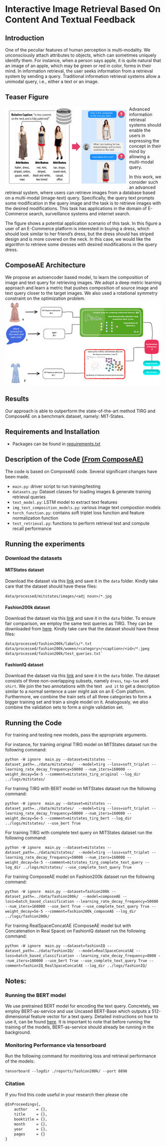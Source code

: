 # Interactive Image Retrieval Based On Content And Textual Feedback

## Introduction

One of the peculiar features of human perception is multi-modality. We unconsciously attach attributes to objects, which can sometimes uniquely identify them.
For instance, when a person says apple, it is quite natural that an image of an apple, which may be green or red in color, forms in their mind.
In information retrieval, the user seeks information from a retrieval system by sending a query. Traditional information retrieval systems allow a unimodal query, i.e., either a text or an image.

## Teaser Figure

<img align="left" src="static/images/sample.png" width="400">

Advanced information retrieval systems should enable the users in expressing the concept in their mind by allowing a multi-modal query.

In this work, we consider such an advanced retrieval system, where users can retrieve images from a database based on a multi-modal (image-text) query.
Specifically, the query text prompts some modification in the query image and the task is to retrieve images with the desired modifications. This task has applications in the domain of E-Commerce search, surveillance systems and internet search.

The figure shows a potential application scenario of this task.
In this figure a user of an E-Commerce platform is interested in buying a dress, which should look similar to her friend’s dress, but the dress should has striped design and is more covered on the neck. In this case, we would like the algorithm to retrieve some dresses with desired modifications in the query dress.

## ComposeAE Architecture

We propose an autoencoder based model, to learn the composition of image and text query
for retrieving images. We adopt a deep metric learning approach and learn a metric that pushes composition
of source image and text query closer to the target images. We also used a rotational symmetry constraint
on the optimization problem.
![Method](static/images/model_en.png)

## Results

Our approach is able to outperform the state-of-the-art method TIRG and ComposeAE on a benchmark dataset, namely: MIT-States.

<!-- Some qualitative retrieval results are shown below: -->
<!-- ![Qual](FIQ_Retrieval.jpg) -->

## Requirements and Installation

-   Packages can be found in [requirements.txt](requirements.txt)

## Description of the Code [(From ComposeAE)](https://github.com/ecom-research/ComposeAE/blob/master/README.md)

The code is based on ComposeAE code.
Several significant changes have been made.

-   `main.py`: driver script to run training/testing
-   `datasets.py`: Dataset classes for loading images & generate training retrieval queries
-   `text_model.py`: LSTM model to extract text features
-   `img_text_composition_models.py`: various image text compostion models
-   `torch_function.py`: contains soft triplet loss function and feature normalization function
-   `test_retrieval.py`: functions to perform retrieval test and compute recall performance

## Running the experiments

### Download the datasets

#### MITStates dataset

Download the dataset via this [link](http://web.mit.edu/phillipi/Public/states_and_transformations/index.html) and save it in the `data` folder. Kindly take care that the dataset should have these files:

`data/processed/mitstates/images/<adj noun>/*.jpg`

#### Fashion200k dataset

Download the dataset via this [link](https://github.com/xthan/fashion-200k) and save it in the `data` folder.
To ensure fair comparison, we employ the same test queries as TIRG. They can be downloaded from [here](https://storage.googleapis.com/image_retrieval_css/test_queries.txt). Kindly take care that the dataset should have these files:

```
data/processed/fashion200k/labels/*.txt
data/processed/fashion200k/women/<category>/<caption>/<id>/*.jpeg
data/processed/fashion200k/test_queries.txt`
```

#### FashionIQ dataset

Download the dataset via this [link](https://github.com/XiaoxiaoGuo/fashion-iq) and save it in the `data` folder.
The dataset consists of three non-overlapping subsets, namely `dress`, `top-tee` and `shirt`.
We join the two annotations with the text ` and it` to get a description similar to a normal sentence a user might ask on an E-Com platform.
Furthermore, we combine the train sets of all three categories to form a bigger training set and train a single model on it.
Analogously, we also combine the validation sets to form a single validation set.

## Running the Code

For training and testing new models, pass the appropriate arguments.

For instance, for training original TIRG model on MITStates dataset run the following command:

```
python -W ignore  main.py --dataset=mitstates --dataset_path=../data/mitstates/  --model=tirg --loss=soft_triplet --learning_rate_decay_frequency=50000 --num_iters=160000 --weight_decay=5e-5 --comment=mitstates_tirg_original --log_dir ../logs/mitstates/
```

For training TIRG with BERT model on MITStates dataset run the following command:

```
python -W ignore  main.py --dataset=mitstates --dataset_path=../data/mitstates/  --model=tirg --loss=soft_triplet --learning_rate_decay_frequency=50000 --num_iters=160000 --weight_decay=5e-5 --comment=mitstates_tirg_bert --log_dir ../logs/mitstates/ --use_bert True
```

For training TIRG with complete text query on MITStates dataset run the following command:

```
python -W ignore  main.py --dataset=mitstates --dataset_path=../data/mitstates/  --model=tirg --loss=soft_triplet --learning_rate_decay_frequency=50000 --num_iters=160000 --weight_decay=5e-5 --comment=mitstates_tirg_complete_text_query --log_dir ../logs/mitstates/ --use_complete_text_query True
```

For training ComposeAE model on Fashion200k dataset run the following command:

```
python -W ignore  main.py --dataset=fashion200k --dataset_path=../data/fashion200k/  --model=composeAE --loss=batch_based_classification --learning_rate_decay_frequency=50000 --num_iters=160000 --use_bert True --use_complete_text_query True --weight_decay=5e-5 --comment=fashion200k_composeAE --log_dir ../logs/fashion200k/
```

For training RealSpaceConcatAE (ComposeAE model but with Concatenation in Real Space) on FashionIQ dataset run the following command:

```
python -W ignore  main.py --dataset=fashionIQ --dataset_path=../data/fashionIQ/  --model=RealSpaceConcatAE --loss=batch_based_classification --learning_rate_decay_frequency=8000 --num_iters=100000 --use_bert True --use_complete_text_query True --comment=fashionIQ_RealSpaceConcatAE --log_dir ../logs/fashionIQ/
```

## Notes:

### Running the BERT model

We use pretrained BERT model for encoding the text query.
Concretely, we employ BERT-as-service and use Uncased BERT-Base which outputs a 512-dimensional feature vector for a text query.
Detailed instructions on how to use it, can be found [here](https://github.com/jina-ai/clip-as-service).
It is important to note that before running the training of the models, BERT-as-service should already be running in the background.

### Monitoring Performance via tensorboard

Run the following command for monitoring loss and retrieval performance of the models:

`tensorboard --logdir ./reports/fashion200k/ --port 8898`

### Citation

If you find this code useful in your research then please cite

```
@InProceedings{,
    author    = {},
    title     = {},
    booktitle = {},
    month     = {},
    year      = {},
    pages     = {}
}
```
